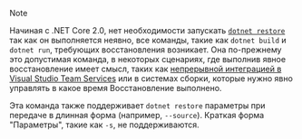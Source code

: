 > [!NOTE]
> Начиная с .NET Core 2.0, нет необходимости запускать [ `dotnet restore` ](~/docs/core/tools/dotnet-restore.md) так как он выполняется неявно, все команды, такие как `dotnet build` и `dotnet run`, требующих восстановления возникает. Она по-прежнему это допустимая команда, в некоторых сценариях, где выполнив явное восстановление имеет смысл, таких как [непрерывной интеграцией в Visual Studio Team Services](/vsts/build-release/apps/aspnet/build-aspnet-core) или в системах сборки, которые нужно явно управлять в какое время Восстановление выполнено.
>
> Эта команда также поддерживает `dotnet restore` параметры при передаче в длинная форма (например, `--source`). Краткая форма "Параметры", такие как `-s`, не поддерживаются.